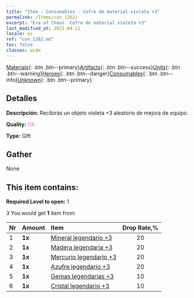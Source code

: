 ```yaml
---
title: "Item - Consumables - Cofre de material violeta +3"
permalink: /Items/con_1262/
excerpt: "Era of Chaos  Cofre de material violeta +3"
last_modified_at: 2021-04-21
locale: es
ref: "con_1262.md"
toc: false
classes: wide
---
```

 [Materials](/es/Items/){: .btn .btn--primary}[Artifacts](/es/Items/Artifacts/){: .btn .btn--success}[Units](/es/Items/Units/){: .btn .btn--warning}[Heroes](/es/Items/Heroes/){: .btn .btn--danger}[Consumables](/es/Items/Consumables/){: .btn .btn--info}[Unknown](/es/Items/Unknown/){: .btn .btn--primary}

## Detalles
 **Descripción:** Recibirás un objeto violeta +3 aleatorio de mejora de equipo.

 **Quality:** <span style="color: #DA70D6">OK</span>

 **Type:** Gift

## Gather

  None

## This item contains:

 **Required Level to open:** 1

 3 You would get **1** item  from:

  | Nr | Amount |     Item    | Drop Rate,% |
  |:---|:-------|:------------|:---------:|
  | 1 |  **1x** | [Mineral legendario +3](/es/Items/mat_54/) | 20 | 
  | 2 |  **1x** | [Madera legendaria +3](/es/Items/mat_55/) | 20 | 
  | 3 |  **1x** | [Mercurio legendario +3](/es/Items/mat_56/) | 20 | 
  | 4 |  **1x** | [Azufre legendario +3](/es/Items/mat_57/) | 20 | 
  | 5 |  **1x** | [Gemas legendarias +3](/es/Items/mat_58/) | 10 | 
  | 6 |  **1x** | [Cristal legendario +3](/es/Items/mat_59/) | 10 | 
